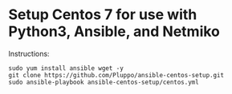 # Setup Centos 7 for use with Python3, Ansible, and Netmiko

Instructions:

```
sudo yum install ansible wget -y
git clone https://github.com/Pluppo/ansible-centos-setup.git
sudo ansible-playbook ansible-centos-setup/centos.yml
```
